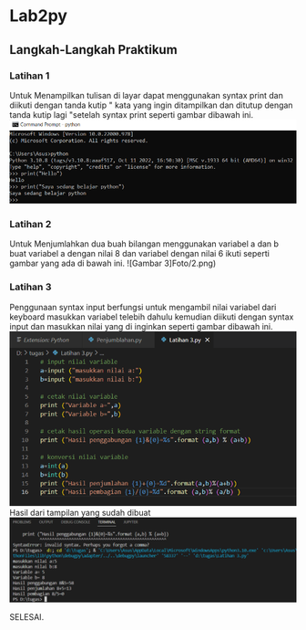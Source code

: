 # Lab2py
## Langkah-Langkah Praktikum
### Latihan 1
Untuk Menampilkan tulisan di layar dapat menggunakan syntax print dan diikuti dengan tanda kutip " kata yang ingin ditampilkan dan ditutup dengan tanda kutip lagi "setelah syntax print seperti gambar dibawah ini.
![Gambar 1](Foto/1.png)

### Latihan 2
Untuk Menjumlahkan dua buah bilangan menggunakan variabel a dan b buat variabel a dengan nilai 8 dan variabel dengan nilai 6 ikuti seperti gambar yang ada di bawah ini.
![Gambar 3]Foto/2.png)

### Latihan 3
Penggunaan syntax input berfungsi untuk mengambil nilai variabel dari keyboard masukkan variabel telebih dahulu kemudian diikuti dengan syntax input dan masukkan nilai yang di inginkan seperti gambar dibawah ini.
![Gambar 5](Foto/3.png)
Hasil dari tampilan yang sudah dibuat
![Gambar 6](Foto/4.png)
<p>
SELESAI.